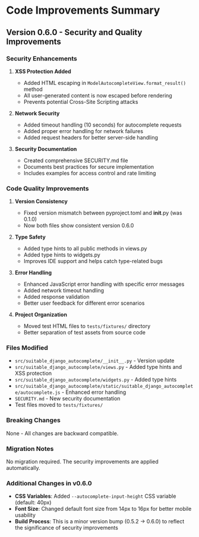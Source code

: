# Code Improvements Summary

## Version 0.6.0 - Security and Quality Improvements

### Security Enhancements

1. **XSS Protection Added**
   - Added HTML escaping in `ModelAutocompleteView.format_result()` method
   - All user-generated content is now escaped before rendering
   - Prevents potential Cross-Site Scripting attacks

2. **Network Security**
   - Added timeout handling (10 seconds) for autocomplete requests
   - Added proper error handling for network failures
   - Added request headers for better server-side handling

3. **Security Documentation**
   - Created comprehensive SECURITY.md file
   - Documents best practices for secure implementation
   - Includes examples for access control and rate limiting

### Code Quality Improvements

1. **Version Consistency**
   - Fixed version mismatch between pyproject.toml and __init__.py (was 0.1.0)
   - Now both files show consistent version 0.6.0

2. **Type Safety**
   - Added type hints to all public methods in views.py
   - Added type hints to widgets.py
   - Improves IDE support and helps catch type-related bugs

3. **Error Handling**
   - Enhanced JavaScript error handling with specific error messages
   - Added network timeout handling
   - Added response validation
   - Better user feedback for different error scenarios

4. **Project Organization**
   - Moved test HTML files to `tests/fixtures/` directory
   - Better separation of test assets from source code

### Files Modified

- `src/suitable_django_autocomplete/__init__.py` - Version update
- `src/suitable_django_autocomplete/views.py` - Added type hints and XSS protection
- `src/suitable_django_autocomplete/widgets.py` - Added type hints
- `src/suitable_django_autocomplete/static/suitable_django_autocomplete/autocomplete.js` - Enhanced error handling
- `SECURITY.md` - New security documentation
- Test files moved to `tests/fixtures/`

### Breaking Changes

None - All changes are backward compatible.

### Migration Notes

No migration required. The security improvements are applied automatically.

### Additional Changes in v0.6.0

- **CSS Variables**: Added `--autocomplete-input-height` CSS variable (default: 40px)
- **Font Size**: Changed default font size from 14px to 16px for better mobile usability
- **Build Process**: This is a minor version bump (0.5.2 → 0.6.0) to reflect the significance of security improvements